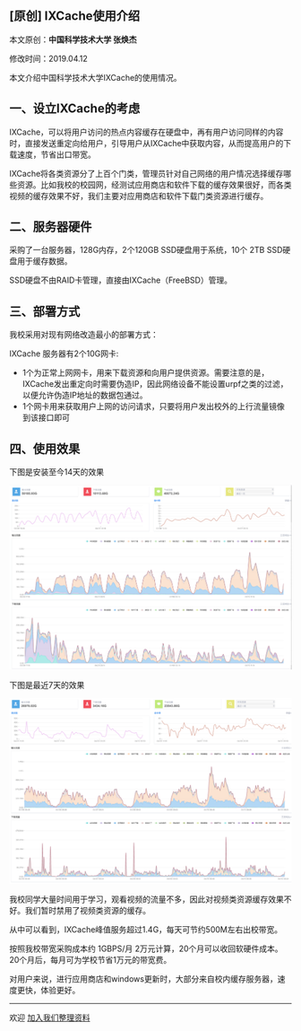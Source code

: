 ## [原创] IXCache使用介绍

本文原创：**中国科学技术大学 张焕杰**

修改时间：2019.04.12

本文介绍中国科学技术大学IXCache的使用情况。

## 一、设立IXCache的考虑

IXCache，可以将用户访问的热点内容缓存在硬盘中，再有用户访问同样的内容时，直接发送重定向给用户，引导用户从IXCache中获取内容，从而提高用户的下载速度，节省出口带宽。

IXCache将各类资源分了上百个门类，管理员针对自己网络的用户情况选择缓存哪些资源。比如我校的校园网，经测试应用商店和软件下载的缓存效果很好，而各类视频的缓存效果不好，我们主要对应用商店和软件下载门类资源进行缓存。


## 二、服务器硬件

采购了一台服务器，128G内存，2个120GB SSD硬盘用于系统，10个 2TB SSD硬盘用于缓存数据。

SSD硬盘不由RAID卡管理，直接由IXCache（FreeBSD）管理。

## 三、部署方式

我校采用对现有网络改造最小的部署方式：

IXCache 服务器有2个10G网卡:

* 1个为正常上网网卡，用来下载资源和向用户提供资源。需要注意的是，IXCache发出重定向时需要伪造IP，因此网络设备不能设置urpf之类的过滤，以便允许伪造IP地址的数据包通过。
* 1个网卡用来获取用户上网的访问请求，只要将用户发出校外的上行流量镜像到该接口即可

## 四、使用效果

下图是安装至今14天的效果

![14天](14day.png)

下图是最近7天的效果

![7天](7day.png)

我校同学大量时间用于学习，观看视频的流量不多，因此对视频类资源缓存效果不好。我们暂时禁用了视频类资源的缓存。

从中可以看到，IXCache峰值服务超过1.4G，每天可节约500M左右出校带宽。

按照我校带宽采购成本约 1GBPS/月 2万元计算，20个月可以收回软硬件成本。20个月后，每月可为学校节省1万元的带宽费。

对用户来说，进行应用商店和windows更新时，大部分来自校内缓存服务器，速度更快，体验更好。

***
欢迎 [加入我们整理资料](https://github.com/bg6cq/ITTS)
